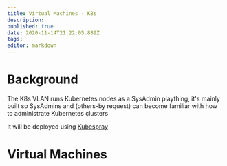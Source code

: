 ```yaml
---
title: Virtual Machines - K8s
description: 
published: true
date: 2020-11-14T21:22:05.889Z
tags: 
editor: markdown
---
```


# Background

The K8s VLAN runs Kubernetes nodes as a SysAdmin plaything, it's mainly built so SysAdmins and (others-by request) can become familiar with how to administrate Kubernetes clusters

It will be deployed using [Kubespray](https://github.com/kubernetes-sigs/kubespray)

# Virtual Machines